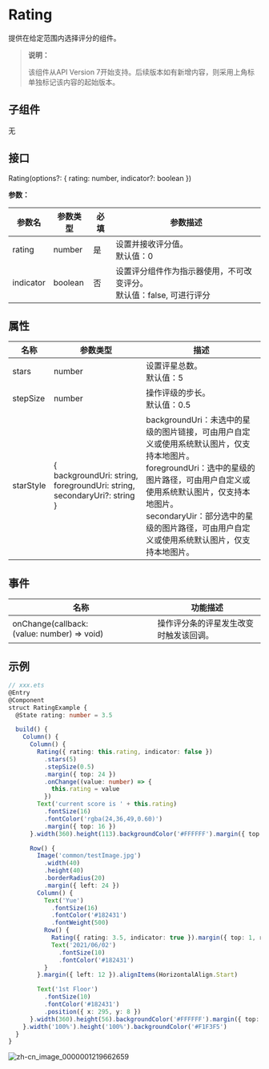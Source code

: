 # Rating

提供在给定范围内选择评分的组件。

>  **说明：**
>
>  该组件从API Version 7开始支持。后续版本如有新增内容，则采用上角标单独标记该内容的起始版本。


## 子组件

无


## 接口

Rating(options?: { rating: number, indicator?: boolean })

**参数：**

| 参数名 | 参数类型 | 必填 | 参数描述 |
| -------- | -------- | -------- | -------- |
| rating | number | 是 | 设置并接收评分值。<br/>默认值：0 |
| indicator | boolean | 否 | 设置评分组件作为指示器使用，不可改变评分。<br/>默认值：false, 可进行评分 |


## 属性

| 名称 | 参数类型 | 描述 |
| -------- | -------- | -------- |
| stars | number | 设置评星总数。<br/>默认值：5 |
| stepSize | number | 操作评级的步长。<br/>默认值：0.5 |
| starStyle | {<br/>backgroundUri:&nbsp;string,<br/>foregroundUri:&nbsp;string,<br/>secondaryUri?:&nbsp;string<br/>} | backgroundUri：未选中的星级的图片链接，可由用户自定义或使用系统默认图片，仅支持本地图片。<br/>foregroundUri：选中的星级的图片路径，可由用户自定义或使用系统默认图片，仅支持本地图片。<br/>secondaryUir：部分选中的星级的图片路径，可由用户自定义或使用系统默认图片，仅支持本地图片。 |


## 事件

| 名称 | 功能描述 |
| -------- | -------- |
| onChange(callback:(value:&nbsp;number)&nbsp;=&gt;&nbsp;void) | 操作评分条的评星发生改变时触发该回调。 |


## 示例

```ts
// xxx.ets
@Entry
@Component
struct RatingExample {
  @State rating: number = 3.5

  build() {
    Column() {
      Column() {
        Rating({ rating: this.rating, indicator: false })
          .stars(5)
          .stepSize(0.5)
          .margin({ top: 24 })
          .onChange((value: number) => {
            this.rating = value
          })
        Text('current score is ' + this.rating)
          .fontSize(16)
          .fontColor('rgba(24,36,49,0.60)')
          .margin({ top: 16 })
      }.width(360).height(113).backgroundColor('#FFFFFF').margin({ top: 68 })

      Row() {
        Image('common/testImage.jpg')
          .width(40)
          .height(40)
          .borderRadius(20)
          .margin({ left: 24 })
        Column() {
          Text('Yue')
            .fontSize(16)
            .fontColor('#182431')
            .fontWeight(500)
          Row() {
            Rating({ rating: 3.5, indicator: true }).margin({ top: 1, right: 8 })
            Text('2021/06/02')
              .fontSize(10)
              .fontColor('#182431')
          }
        }.margin({ left: 12 }).alignItems(HorizontalAlign.Start)

        Text('1st Floor')
          .fontSize(10)
          .fontColor('#182431')
          .position({ x: 295, y: 8 })
      }.width(360).height(56).backgroundColor('#FFFFFF').margin({ top: 64 })
    }.width('100%').height('100%').backgroundColor('#F1F3F5')
  }
}
```

![zh-cn_image_0000001219662659](figures/zh-cn_image_0000001219662659.gif)
